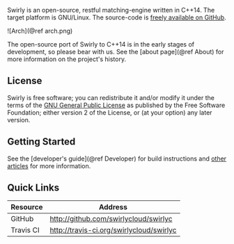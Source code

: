 Swirly is an open-source, restful matching-engine written in C++14. The target platform is
GNU/Linux. The source-code is [freely available on GitHub](http://github.com/swirlycloud/swirlyc).

![Arch](@ref arch.png)

The open-source port of Swirly to C++14 is in the early stages of development, so please bear with
us. See the [about page](@ref About) for more information on the project's history.

License
-------

Swirly is free software; you can redistribute it and/or modify it under the terms of the
[GNU General Public License](http://www.gnu.org/licenses/old-licenses/gpl-2.0.txt) as published by
the Free Software Foundation; either version 2 of the License, or (at your option) any later
version.

Getting Started
---------------

See the [developer's guide](@ref Developer) for build instructions and [other articles](pages.html)
for more information.

Quick Links
-----------

| Resource    | Address                                    |
| ----------- | ------------------------------             |
| GitHub      | <http://github.com/swirlycloud/swirlyc>    |
| Travis CI   | <http://travis-ci.org/swirlycloud/swirlyc> |
